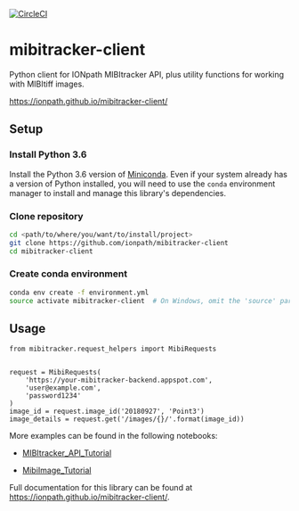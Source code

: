 [![CircleCI](https://circleci.com/gh/ionpath/mibitracker-client.svg?style=svg&circle-token=e798611a4abf9f2503a532c8ad5fd02d849d85a0)](https://circleci.com/gh/ionpath/mibitracker-client)

# mibitracker-client

Python client for IONpath MIBItracker API, plus utility functions for working
with MIBItiff images.

https://ionpath.github.io/mibitracker-client/

## Setup

### Install Python 3.6
Install the Python 3.6 version of [Miniconda](https://conda.io/miniconda.html).
Even if your system already has a version of Python installed, you will need
to use the `conda` environment manager to install and manage this
library's dependencies.

### Clone repository
```bash
cd <path/to/where/you/want/to/install/project>
git clone https://github.com/ionpath/mibitracker-client
cd mibitracker-client
```

### Create conda environment
```bash
conda env create -f environment.yml
source activate mibitracker-client  # On Windows, omit the 'source' part
```

## Usage
```
from mibitracker.request_helpers import MibiRequests


request = MibiRequests(
    'https://your-mibitracker-backend.appspot.com',
    'user@example.com',
    'password1234'
)
image_id = request.image_id('20180927', 'Point3')
image_details = request.get('/images/{}/'.format(image_id))
```

More examples can be found in the following notebooks:

 - [MIBItracker_API_Tutorial](MIBItracker_API_Tutorial.ipynb)

 - [MibiImage_Tutorial](MibiImage_Tutorial.ipynb)

Full documentation for this library can be found at
https://ionpath.github.io/mibitracker-client/.
